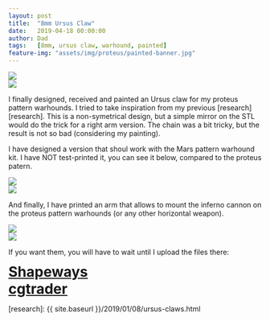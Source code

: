 ```yaml
---
layout: post
title:  "8mm Ursus Claw"
date:   2019-04-18 00:00:00
author: Dad
tags:   [8mm, ursus claw, warhound, painted]
feature-img: "assets/img/proteus/painted-banner.jpg"
---
```


<div class="row">
  <div class="col-1-2">
  	<img src="{{ site.baseurl }}/assets/img/ursus/IMG_0408.jpg"/>
  </div>
  <div class="col-1-2">
  	<img src="{{ site.baseurl }}/assets/img/ursus/IMG_0404.jpg"/>
  </div>
</div>


I finally designed, received and painted an Ursus claw for my proteus pattern warhounds. I tried to take inspiration from my previous [research][research]. This is a non-symetrical design, but a simple mirror on the STL would do the trick for a right arm version.  The chain was a bit tricky, but the result is not so bad (considering my painting).

I have designed a version that shoul work with the Mars pattern warhound kit. I have NOT test-printed it, you can see it below, compared to the proteus patern.

<div class="row">
  <div class="col-1-2">
  	<img src="{{ site.baseurl }}/assets/img/ursus/mars3d.png"/>
  </div>
  <div class="col-1-2">
  	<img src="{{ site.baseurl }}/assets/img/ursus/proteus3d.png"/>
  </div>
</div>

And finally, I have printed an arm that allows to mount the inferno cannon on the proteus pattern warhounds (or any other horizontal weapon).

<div class="row">
  <div class="col-1-2">
  	<img src="{{ site.baseurl }}/assets/img/proteus/armH.png"/>
  </div>
  <div class="col-1-2">
  	<img src="{{ site.baseurl }}/assets/img/proteus/IMG_0407.jpg"/>
  </div>
</div>




If you want them, you will have to wait until I upload the files there:

<div class="row">
  <div class="col-1-2 centered" style="font-weight: bold; font-size: 200%">
	  <a class="button" href="https://www.shapeways.com/shops/adeptus-dad">Shapeways</a>
  </div>
  <div class="col-1-2 centered" style="font-weight: bold; font-size: 200%">
	  <a class="button" href="https://www.cgtrader.com/3d-print-models/miniatures/sci-fi/proteus-pattern-warhound-parts-a">cgtrader</a>
  </div>
</div><!-- /.row -->

[research]: {{ site.baseurl }}/2019/01/08/ursus-claws.html
